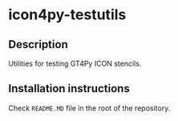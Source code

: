# icon4py-testutils

## Description

Utilities for testing GT4Py ICON stencils.

## Installation instructions

Check `README.MD` file in the root of the repository.
